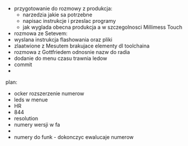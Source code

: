 - przygotowanie do rozmowy z produkcja:
	- narzedzia jakie sa potrzebne
	- napisac instrukcje i przeslac programy
	- jak wyglada obecna produkcja a w szczegolnosci Millimess Touch
- rozmowa ze Setevem:
- wyslana instrukcja flashowania oraz pliki
- zlaatwione z Mesutem brakujace elementy dl toolchaina
- rozmowa z Gottfriedem odnosnie nazw do radia
- dodanie do menu czasu trawnia ledow
- commit
- 


plan:
- ocker rozszerzenie numerow
- leds w menue
- HR
- 844
- resolution
- numery wersji w fa
- 
- numery do funk - dokonczyc ewalucaje numerow